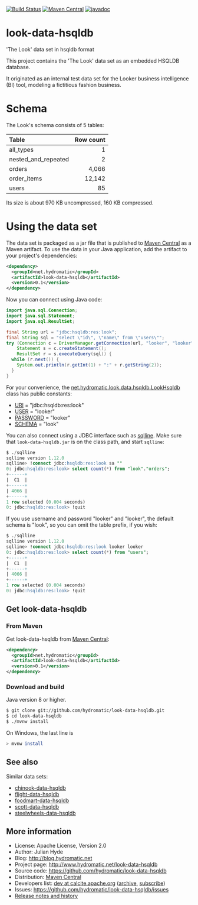 <!--
{% comment %}
Licensed to Julian Hyde under one or more contributor license
agreements.  See the NOTICE file distributed with this work
for additional information regarding copyright ownership.
Julian Hyde licenses this file to you under the Apache
License, Version 2.0 (the "License"); you may not use this
file except in compliance with the License.  You may obtain a
copy of the License at

http://www.apache.org/licenses/LICENSE-2.0

Unless required by applicable law or agreed to in writing,
software distributed under the License is distributed on an
"AS IS" BASIS, WITHOUT WARRANTIES OR CONDITIONS OF ANY KIND,
either express or implied.  See the License for the specific
language governing permissions and limitations under the
License.
{% endcomment %}
-->
[![Build Status](https://github.com/hydromatic/look-data-hsqldb/actions/workflows/main.yml/badge.svg?branch=main)](https://github.com/hydromatic/look-data-hsqldb/actions?query=branch%3Amain)
[![Maven Central](https://maven-badges.herokuapp.com/maven-central/net.hydromatic/look-data-hsqldb/badge.svg)](https://maven-badges.herokuapp.com/maven-central/net.hydromatic/look-data-hsqldb)
[![javadoc](https://javadoc.io/badge2/net.hydromatic/look-data-hsqldb/javadoc.svg)](https://javadoc.io/doc/net.hydromatic/look-data-hsqldb)

# look-data-hsqldb
'The Look' data set in hsqldb format

This project contains the 'The Look' data set as an embedded
HSQLDB database.

It originated as an internal test data set for the Looker business
intelligence (BI) tool, modeling a fictitious fashion business.

# Schema

The Look's schema consists of 5 tables:

| Table               | Row count |
| :------------------ | --------: |
| all_types           | 1         |
| nested_and_repeated | 2         |
| orders              | 4,066     |
| order_items         | 12,142    |
| users               | 85        |

Its size is about 970 KB uncompressed, 160 KB compressed.

# Using the data set

The data set is packaged as a jar file that is published to
[Maven Central](https://search.maven.org/#search%7Cga%7C1%7Ca%3Alook-data-hsqldb)
as a Maven artifact. To use the data in your Java application,
add the artifact to your project's dependencies:

```xml
<dependency>
  <groupId>net.hydromatic</groupId>
  <artifactId>look-data-hsqldb</artifactId>
  <version>0.1</version>
</dependency>
```

Now you can connect using Java code:

```java
import java.sql.Connection;
import java.sql.Statement;
import java.sql.ResultSet;

final String url = "jdbc:hsqldb:res:look";
final String sql = "select \"id\", \"name\" from \"users\"";
try (Connection c = DriverManager.getConnection(url, "looker", "looker");
    Statement s = c.createStatement();
    ResultSet r = s.executeQuery(sql)) {
  while (r.next()) {
    System.out.println(r.getInt(1) + ":" + r.getString(2));
  }
}
```

For your convenience, the
[net.hydromatic.look.data.hsqldb.LookHsqldb](https://javadoc.io/doc/net.hydromatic/look-data-hsqldb/latest/net/hydromatic/look/data/hsqldb/LookHsqldb.html)
class has public constants:

* [URI](https://javadoc.io/doc/net.hydromatic/look-data-hsqldb/latest/net/hydromatic/look/data/hsqldb/LookHsqldb.html#URI) = "jdbc:hsqldb:res:look"
* [USER](https://javadoc.io/doc/net.hydromatic/look-data-hsqldb/latest/net/hydromatic/look/data/hsqldb/LookHsqldb.html#USER) = "looker"
* [PASSWORD](https://javadoc.io/doc/net.hydromatic/look-data-hsqldb/latest/net/hydromatic/look/data/hsqldb/LookHsqldb.html#PASSWORD) = "looker"
* [SCHEMA](https://javadoc.io/doc/net.hydromatic/look-data-hsqldb/latest/net/hydromatic/look/data/hsqldb/LookHsqldb.html#SCHEMA) = "look"

You can also connect using a JDBC interface such as [sqlline](https://github.com/julianhyde/sqlline).
Make sure that `look-data-hsqldb.jar` is on the class path, and start `sqlline`:

```sql
$ ./sqlline
sqlline version 1.12.0
sqlline> !connect jdbc:hsqldb:res:look sa ""
0: jdbc:hsqldb:res:look> select count(*) from "look"."orders";
+------+
|  C1  |
+------+
| 4066 |
+------+
1 row selected (0.004 seconds)
0: jdbc:hsqldb:res:look> !quit
```

If you use username and password "looker" and "looker", the default
schema is "look", so you can omit the table prefix, if you wish:

```sql
$ ./sqlline
sqlline version 1.12.0
sqlline> !connect jdbc:hsqldb:res:look looker looker
0: jdbc:hsqldb:res:look> select count(*) from "users";
+------+
|  C1  |
+------+
| 4066 |
+------+
1 row selected (0.004 seconds)
0: jdbc:hsqldb:res:look> !quit
```

## Get look-data-hsqldb

### From Maven

Get look-data-hsqldb from
<a href="https://search.maven.org/#search%7Cga%7C1%7Cg%3Anet.hydromatic%20a%3Alook-data-hsqldb">Maven Central</a>:

```xml
<dependency>
  <groupId>net.hydromatic</groupId>
  <artifactId>look-data-hsqldb</artifactId>
  <version>0.1</version>
</dependency>
```

### Download and build

Java version 8 or higher.

```bash
$ git clone git://github.com/hydromatic/look-data-hsqldb.git
$ cd look-data-hsqldb
$ ./mvnw install
```

On Windows, the last line is

```bash
> mvnw install
```

## See also

Similar data sets:
* [chinook-data-hsqldb](https://github.com/julianhyde/chinook-data-hsqldb)
* [flight-data-hsqldb](https://github.com/julianhyde/flight-data-hsqldb)
* [foodmart-data-hsqldb](https://github.com/julianhyde/foodmart-data-hsqldb)
* [scott-data-hsqldb](https://github.com/julianhyde/scott-data-hsqldb)
* [steelwheels-data-hsqldb](https://github.com/julianhyde/steelwheels-data-hsqldb)

## More information

* License: Apache License, Version 2.0
* Author: Julian Hyde
* Blog: http://blog.hydromatic.net
* Project page: http://www.hydromatic.net/look-data-hsqldb
* Source code: https://github.com/hydromatic/look-data-hsqldb
* Distribution: <a href="https://search.maven.org/#search%7Cga%7C1%7Ca%3A%22look-data-hsqldb%22">Maven Central</a>
* Developers list:
  <a href="mailto:dev@calcite.apache.org">dev at calcite.apache.org</a>
  (<a href="https://mail-archives.apache.org/mod_mbox/calcite-dev/">archive</a>,
  <a href="mailto:dev-subscribe@calcite.apache.org">subscribe</a>)
* Issues: https://github.com/hydromatic/look-data-hsqldb/issues
* <a href="HISTORY.md">Release notes and history</a>
